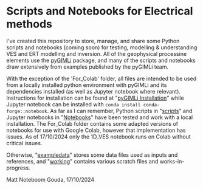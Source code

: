 # Scripts and Notebooks for Electrical methods

I've created this repository to store, manage, and share some Python scripts and notebooks (coming soon) for testing, modelling & understanding VES and ERT modelling and inversion. All of the geophysical processine elements use the [pyGIMLi](https://www.pygimli.org/) package, and many of the scripts and notebooks draw extensively from examples published by the pyGIMLi team.

With the exception of the 'For_Colab' folder, all files are intended to be used from a locally installed python environment with pyGIMLi and its dependencies installed (as well as Jupyter notebook where relevant). Instructions for installation can be found at "[pyGIMLi Installation](https://www.pygimli.org/installation.html)" while Jupyter notebook can be installed with ```conda install conda-forge::notebook```. As far as I can remember, Python scripts in "[scripts](https://github.com/NoteboomM/VES-ERT_Acacia/tree/master/scripts)" and Jupyter notebooks in "[Notebooks](https://github.com/NoteboomM/VES-ERT_Acacia/tree/master/notebooks)" have been tested and work with a local installation. The For_Colab folder contains some adapted versions of notebooks for use with Google Colab, however that implementation has issues. As of 17/10/2024 only the 1D_VES notebook runs on Colab without critical issues.

Otherwise, "[exampledata](https://github.com/NoteboomM/VES-ERT_Acacia/tree/master/exampledata)" stores some data files used as inputs and references, and "[working](https://github.com/NoteboomM/VES-ERT_Acacia/tree/master/working)" contains various scratch files and works-in-progress.

Matt Noteboom
Gouda, 17/10/2024
